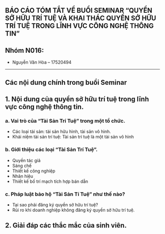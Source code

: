 
## BÁO CÁO TÓM TẮT VỀ BUỔI SEMINAR “QUYỀN SỞ HỮU TRÍ TUỆ VÀ KHAI THÁC QUYỀN SỞ HỮU TRÍ TUỆ TRONG LĨNH VỰC CÔNG NGHỆ THÔNG TIN”

## Nhóm N016:
- Nguyễn Văn Hòa – 17520494

---

## Các nội dung chính trong buổi Seminar

## 1.	Nội dung của quyền sở hữu trí tuệ trong lĩnh vực công nghệ thông tin.
### a.	Vai trò của “Tài Sản Trí Tuệ” trong một tổ chức.
-	Các loại tài sản: tài sản hữu hình, tài sản vô hình.
-	Khái niệm tài sản trí tuệ: Tài sản trí tuệ là một tài sản vô hình
### b.	Giới thiệu các loại “Tài Sản Trí Tuệ”.
-	Quyền tác giả 
-	Sáng chế
-	Thiết kế công nghiệp
-	Nhãn hiệu
-	Thiết kế bố trí mạch tích hợp bán dẫn
### c.	Pháp luật bảo hộ “Tài Sản Tí Tuệ” như thế nào?
-	Tại sao phải đăng ký quyền sở hữu trí tuệ?
-	Rủi ro khi doanh nghiệp không đăng ký quyền sở hữu trí tuệ.

## 2.	Giải đáp các thắc mắc của sinh viên.
